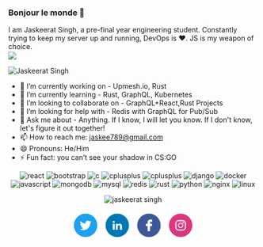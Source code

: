 ### Bonjour le monde 👋

<!--
**shubhank-saxena/shubhank-saxena** is a ✨ _special_ ✨ repository because its `README.md` (this file) appears on your GitHub profile.
Here are some ideas to get you started:
-->
I am Jaskeerat Singh, a pre-final year engineering student. Constantly trying to keep my server up and running, DevOps is ❤️. JS is my weapon of choice.<br/>
<img align='center' src='https://media1.tenor.com/images/13459a91646aa0c99229327a5d4d2aa7/tenor.gif?itemid=4157976' width='200"'>
<p align="left"> <img src="https://komarev.com/ghpvc/?username=jaskeerat789" alt="Jaskeerat Singh" /> </p>

- 🔭 I’m currently working on - Upmesh.io, Rust
- 🌱 I’m currently learning - Rust, GraphQL, Kubernetes
- 👯 I’m looking to collaborate on - GraphQL+React,Rust Projects 
- 🤔 I’m looking for help with - Redis with GraphQL for Pub/Sub
- 💬 Ask me about - Anything. If I know, I will let you know. If I don't know, let's figure it out together!
- 📫 How to reach me: jaskee789@gmail.com 
- 😄 Pronouns: He/Him
- ⚡ Fun fact: you can’t see your shadow in CS:GO

<p align="center">
  <img src="https://devicons.github.io/devicon/devicon.git/icons/react/react-original-wordmark.svg" alt="react" width="40" height="40"/> 
  <img src="https://devicon.dev/devicon.git/icons/android/android-original-wordmark.svg" alt="bootstrap" width="40" height="40"/> 
  <img src="https://devicons.github.io/devicon/devicon.git/icons/c/c-original.svg" alt="c" width="40" height="40"/> 
  <img src="https://devicons.github.io/devicon/devicon.git/icons/cplusplus/cplusplus-original.svg" alt="cplusplus" width="40" height="40"/>
  <img src="https://devicons.github.io/devicon/devicon.git/icons/java/java-original.svg" alt="cplusplus" width="40" height="40"/> 
  <img src="https://devicons.github.io/devicon/devicon.git/icons/express/express-original.svg" alt="django" width="40" height="40"/> 
  <img src="https://devicons.github.io/devicon/devicon.git/icons/docker/docker-original-wordmark.svg" alt="docker" width="40" height="40"/> 
  <img src="https://devicons.github.io/devicon/devicon.git/icons/javascript/javascript-original.svg" alt="javascript" width="40" height="40"/> 
  <img src="https://devicons.github.io/devicon/devicon.git/icons/mongodb/mongodb-original-wordmark.svg" alt="mongodb" width="40" height="40"/> 
  <img src="https://devicons.github.io/devicon/devicon.git/icons/mysql/mysql-original-wordmark.svg" alt="mysql" width="40" height="40"/> 
  <img src="https://devicons.github.io/devicon/devicon.git/icons/redis/redis-original-wordmark.svg" alt="redis" width="40" height="40"/> 
  <img src="https://devicons.github.io/devicon/devicon.git/icons/rust/rust-plain.svg" alt="rust" width="40" height="40"/> 
  <img src="https://devicons.github.io/devicon/devicon.git/icons/python/python-original-wordmark.svg" alt="python" width="40" height="40"/> 
  <img src="https://devicons.github.io/devicon/devicon.git/icons/nginx/nginx-original.svg" alt="nginx" width="40" height="40"/> 
  <img src="https://devicons.github.io/devicon/devicon.git/icons/linux/linux-original.svg" alt="linux" width="40" height="40"/>
</p>
<p align="center"> 
  <img src="https://github-readme-stats.vercel.app/api?username=jaskeerat789&show_icons=true&theme=tokyonight" alt="jaskeerat singh" /> 
</p>

<p align="center">
<a href="https://twitter.com/jaskee789"><img src="https://github.com/aritraroy/social-icons/blob/master/twitter-icon.png?raw=true" width="60"></a>
<a href="https://www.linkedin.com/in/jaskeerat789"><img src="https://github.com/aritraroy/social-icons/blob/master/linkedin-icon.png?raw=true" width="60"></a>
<a href="https://www.facebook.com/people/Jaskeerat-Singh-Randhawa/100010815133194"><img src="https://github.com/aritraroy/social-icons/blob/master/facebook-icon.png?raw=true" width="60"></a>
<a href="https://instagram.com/yml_engg"><img src="https://github.com/aritraroy/social-icons/blob/master/instagram-icon.png?raw=true" width="60"></a>
</p>
